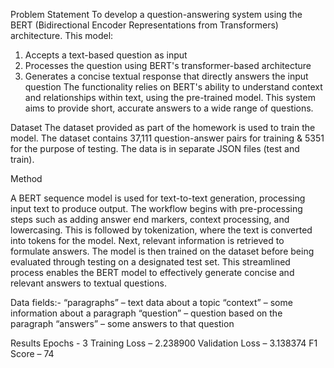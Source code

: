 Problem Statement
To develop a question-answering system using the BERT (Bidirectional Encoder Representations from Transformers) architecture. This model:
1. Accepts a text-based question as input
2. Processes the question using BERT's transformer-based architecture
3. Generates a concise textual response that directly answers the input question
The functionality relies on BERT's ability to understand context and relationships within text, using the pre-trained model.
This system aims to provide short, accurate answers to a wide range of questions.

Dataset
The dataset provided as part of the homework is used to train the model. The dataset contains 37,111 question-answer pairs for training & 
5351 for the purpose of testing. The data is in separate JSON files (test and train).

Method

A BERT sequence model is used for text-to-text generation, processing input text to produce output. The workflow begins with pre-processing 
steps such as adding answer end markers, context processing, and lowercasing. This is followed by tokenization, where the text is converted 
into tokens for the model. Next, relevant information is retrieved to formulate answers. The model is then trained on the dataset before 
being evaluated through testing on a designated test set. This streamlined process enables the BERT model to effectively generate concise 
and relevant answers to textual questions.

Data fields:-
“paragraphs” – text data about a topic
“context” – some information about a paragraph
“question” – question based on the paragraph
“answers” – some answers to that question

Results
Epochs - 3
Training Loss – 2.238900
Validation Loss – 3.138374
F1 Score – 74
